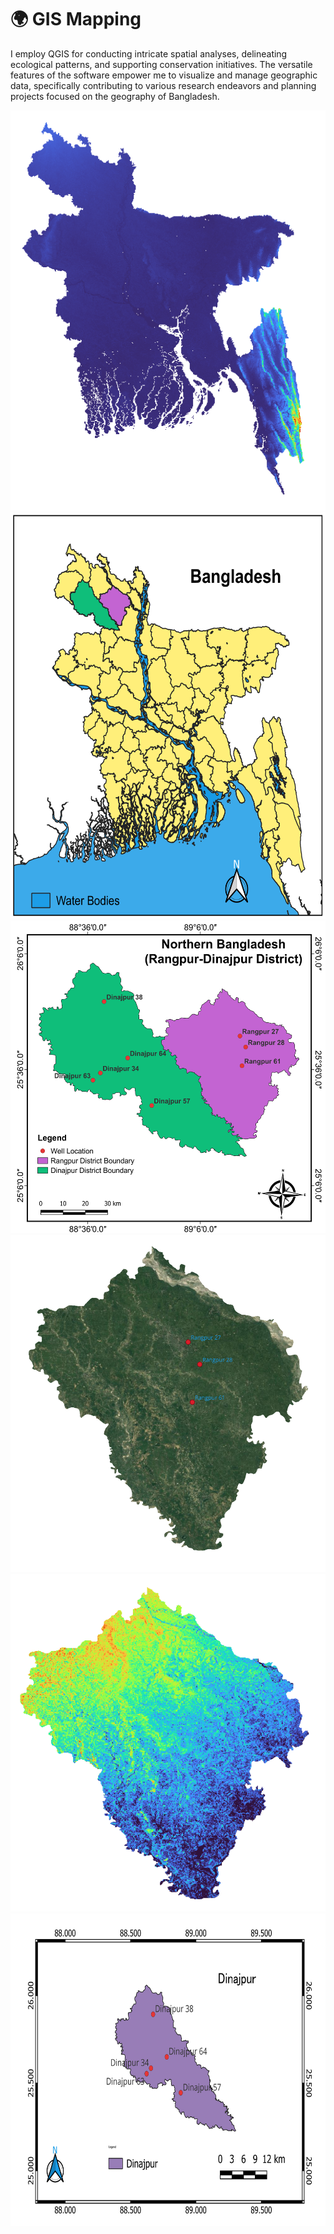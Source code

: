 # 🌍 GIS Mapping
I employ QGIS for conducting intricate spatial analyses, delineating ecological patterns, and supporting conservation initiatives. The versatile features of the software empower me to visualize and manage geographic data, specifically contributing to various research endeavors and planning projects focused on the geography of Bangladesh.

<p float="left">  
<img src="https://github.com/Abdullah-TU/GIS-Mapping/blob/main/Bangladesh_raster.png" width="600" height="640">
 <img src="https://github.com/Abdullah-TU/GIS-Mapping/blob/main/Bangladesh.png" width="600" height="650">
<img src="https://github.com/Abdullah-TU/GIS-Mapping/blob/main/Study_Area_Map(Rangpur-Dinajpur).png" width="600" height="500">
<img src="https://github.com/Abdullah-TU/GIS-Mapping/blob/main/Rangpur_Ruster_image.png" width="520" height="540">
<img src="https://github.com/Abdullah-TU/GIS-Mapping/blob/main/Rangpur_raster_final_image.png" width="520" height="540">
<img src="https://github.com/Abdullah-TU/GIS-Mapping/blob/main/Dinajpur.png" width="600" height="500">

</p>

